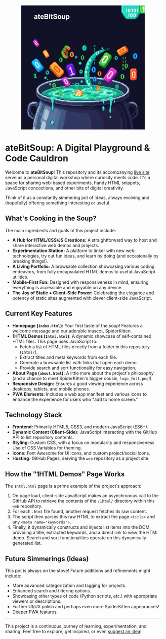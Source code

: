 <!--
    File: README.md
    Version: 1.1
    Author: ateBitSoup
    Description: Overview of the ateBitSoup project, a personal code sandbox and showcase.
    Last Modified: [Current Date]
-->

<p align="center">
  <img src="assets/images/logo_full.png" alt="ateBitSoup Full Logo" width="400">
</p>

# ateBitSoup: A Digital Playground & Code Cauldron

Welcome to **ateBitSoup**! This repository and its accompanying <a href="https://atebitsoup.github.io/web/" target="_blank">live site</a> serve as a personal digital workshop where curiosity meets code. It's a space for sharing web-based experiments, handy HTML snippets, JavaScript concoctions, and other bits of digital creativity.

Think of it as a constantly simmering pot of ideas, always evolving and (hopefully) offering something interesting or useful.

## What's Cooking in the Soup?

The main ingredients and goals of this project include:

*   **A Hub for HTML/CSS/JS Creations:** A straightforward way to host and share interactive web demos and projects.
*   **Experimentation Station:** A platform to tinker with new web technologies, try out fun ideas, and learn by doing (and occasionally by breaking things!).
*   **A Living Portfolio:** A browsable collection showcasing various coding endeavors, from fully encapsulated HTML demos to useful JavaScript utilities.
*   **Mobile-First Fun:** Designed with responsiveness in mind, ensuring everything is accessible and enjoyable on any device.
*   **The Joy of Static + Client-Side Power:** Celebrating the elegance and potency of static sites augmented with clever client-side JavaScript.

## Current Key Features

*   **Homepage (`index.html`):** Your first taste of the soup! Features a welcome message and our adorable mascot, SpiderKitten.
*   **1HTML Demos (`1html.html`):** A dynamic showcase of self-contained HTML files. This page uses JavaScript to:
    *   Fetch a list of HTML files directly from a folder in this repository (`1html/`).
    *   Extract titles and meta keywords from each file.
    *   Generate a browsable list with links that open each demo.
    *   Provide search and sort functionality for easy navigation.
*   **About Page (`about.html`):** A little more about the project's philosophy (and a chance to meet SpiderKitten's bigger cousin, `logo_full.png`!).
*   **Responsive Design:** Ensures a good viewing experience across desktops, tablets, and mobile phones.
*   **PWA Elements:** Includes a web app manifest and various icons to enhance the experience for users who "add to home screen."

## Technology Stack

*   **Frontend:** Primarily HTML5, CSS3, and modern JavaScript (ES6+).
*   **Dynamic Content (Client-Side):** JavaScript interacting with the GitHub API to list repository contents.
*   **Styling:** Custom CSS, with a focus on modularity and responsiveness. Use of CSS Variables for theming.
*   **Icons:** Font Awesome for UI icons, and custom project/social icons.
*   **Hosting:** GitHub Pages, serving the `web` repository as a project site.

## How the "1HTML Demos" Page Works

The `1html.html` page is a prime example of the project's approach:
1.  On page load, client-side JavaScript makes an asynchronous call to the GitHub API to retrieve the contents of the `/1html/` directory within this `web` repository.
2.  For each `.html` file found, another request fetches its raw content.
3.  The script then parses this raw HTML to extract the page `<title>` and any `<meta name="keywords">`.
4.  Finally, it dynamically constructs and injects list items into the DOM, providing a title, extracted keywords, and a direct link to view the HTML demo. Search and sort functionalities operate on this dynamically generated list.

## Future Simmerings (Ideas)

This pot is always on the stove! Future additions and refinements might include:
*   More advanced categorization and tagging for projects.
*   Enhanced search and filtering options.
*   Showcasing other types of code (Python scripts, etc.) with appropriate viewers or descriptions.
*   Further UI/UX polish and perhaps even more SpiderKitten appearances!
*   Deeper PWA features.

---

This project is a continuous journey of learning, experimentation, and sharing. Feel free to explore, get inspired, or even <a href="https://github.com/ateBitSoup/web/issues" target="_blank">suggest an idea</a>!